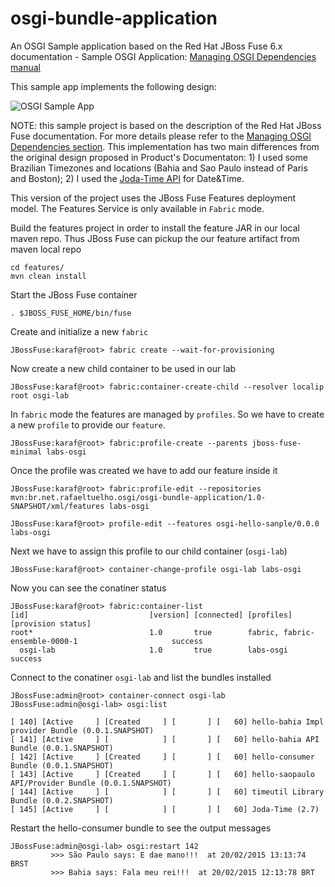 # osgi-bundle-application
An OSGI Sample application based on the Red Hat JBoss Fuse 6.x documentation - Sample OSGI Application: [Managing OSGI Dependencies manual](https://access.redhat.com/documentation/en-US/Red_Hat_JBoss_Fuse/6.0/html/Managing_OSGi_Dependencies/files/ImportExport-Sample.html)

This sample app implements the following design:

![OSGI Sample App](https://access.redhat.com/documentation/en-US/Red_Hat_JBoss_Fuse/6.1/html/Managing_OSGi_Dependencies/images/packages_02.gif)

NOTE: this sample project is based on the description of the Red Hat JBoss Fuse documentation. For more details please refer to the [Managing OSGI Dependencies section](https://access.redhat.com/documentation/en-US/Red_Hat_JBoss_Fuse/6.0/html/Managing_OSGi_Dependencies/files/front.html).
This implementation has two main differences from the original design proposed in Product's Documentaton: 1) I used some Brazilian Timezones and locations (Bahia and Sao Paulo instead of Paris and Boston); 2) I used the [Joda-Time API](http://www.joda.org/) for Date&Time.

This version of the project uses the JBoss Fuse Features deployment model. 
The Features Service is only available in `Fabric` mode.

Build the features project in order to install the feature JAR in our local maven repo. Thus JBoss Fuse can pickup the our feature artifact from maven local repo

```
cd features/
mvn clean install
```

Start the JBoss Fuse container

```
. $JBOSS_FUSE_HOME/bin/fuse
```

Create and initialize a new `fabric`

```
JBossFuse:karaf@root> fabric create --wait-for-provisioning
```

Now create a new child container to be used in our lab

```
JBossFuse:karaf@root> fabric:container-create-child --resolver localip root osgi-lab
```

In `fabric` mode the features are managed by `profiles`. So we have to create a new `profile` to provide our `feature`.

```
JBossFuse:karaf@root> fabric:profile-create --parents jboss-fuse-minimal labs-osgi
```

Once the profile was created we have to add our feature inside it

```
JBossFuse:karaf@root> fabric:profile-edit --repositories mvn:br.net.rafaeltuelho.osgi/osgi-bundle-application/1.0-SNAPSHOT/xml/features labs-osgi

JBossFuse:karaf@root> profile-edit --features osgi-hello-sanple/0.0.0 labs-osgi
```

Next we have to assign this profile to our child container (`osgi-lab`)

```
JBossFuse:karaf@root> container-change-profile osgi-lab labs-osgi
```

Now you can see the conatiner status

```
JBossFuse:karaf@root> fabric:container-list
[id]                           [version] [connected] [profiles]                                         [provision status]
root*                          1.0       true        fabric, fabric-ensemble-0000-1                     success
  osgi-lab                     1.0       true        labs-osgi                                          success

```

Connect to the conatiner `osgi-lab` and list the bundles installed

```
JBossFuse:admin@root> container-connect osgi-lab
JBossFuse:admin@osgi-lab> osgi:list

[ 140] [Active     ] [Created     ] [       ] [   60] hello-bahia Impl provider Bundle (0.0.1.SNAPSHOT)
[ 141] [Active     ] [            ] [       ] [   60] hello-bahia API Bundle (0.0.1.SNAPSHOT)
[ 142] [Active     ] [Created     ] [       ] [   60] hello-consumer Bundle (0.0.1.SNAPSHOT)
[ 143] [Active     ] [Created     ] [       ] [   60] hello-saopaulo API/Provider Bundle (0.0.1.SNAPSHOT)
[ 144] [Active     ] [            ] [       ] [   60] timeutil Library Bundle (0.0.2.SNAPSHOT)
[ 145] [Active     ] [            ] [       ] [   60] Joda-Time (2.7)
```

Restart the hello-consumer bundle to see the output messages

```
JBossFuse:admin@osgi-lab> osgi:restart 142
         >>> São Paulo says: E dae mano!!!  at 20/02/2015 13:13:74 BRST
         >>> Bahia says: Fala meu rei!!!  at 20/02/2015 12:13:78 BRT

```

